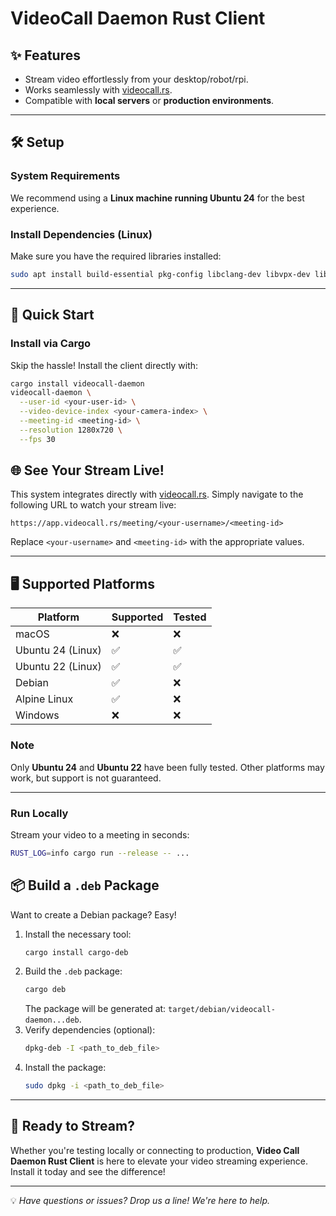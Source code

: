 
# VideoCall Daemon Rust Client

## ✨ Features
- Stream video effortlessly from your desktop/robot/rpi.
- Works seamlessly with [videocall.rs](https://videocall.rs).
- Compatible with **local servers** or **production environments**.

---

## 🛠️ Setup

### System Requirements
We recommend using a **Linux machine running Ubuntu 24** for the best experience.

### Install Dependencies (Linux)
Make sure you have the required libraries installed:

```sh
sudo apt install build-essential pkg-config libclang-dev libvpx-dev libasound2-dev libv4l-dev cmake libssl-dev
```

---

## 🚀 Quick Start

### Install via Cargo
Skip the hassle! Install the client directly with:

```sh
cargo install videocall-daemon
videocall-daemon \
  --user-id <your-user-id> \
  --video-device-index <your-camera-index> \
  --meeting-id <meeting-id> \
  --resolution 1280x720 \
  --fps 30
```

## 🌐 See Your Stream Live!
This system integrates directly with [videocall.rs](https://videocall.rs). Simply navigate to the following URL to watch your stream live:

```
https://app.videocall.rs/meeting/<your-username>/<meeting-id>
```

Replace `<your-username>` and `<meeting-id>` with the appropriate values.

---

## 🖥️ Supported Platforms

| Platform          | Supported | Tested         |
|--------------------|-----------|----------------|
| macOS             | ❌        | ❌             |
| Ubuntu 24 (Linux) | ✅        | ✅             |
| Ubuntu 22 (Linux) | ✅        | ✅             |
| Debian            | ✅        | ❌             |
| Alpine Linux      | ✅        | ❌             |
| Windows           | ❌        | ❌             |

### Note
Only **Ubuntu 24** and **Ubuntu 22** have been fully tested. Other platforms may work, but support is not guaranteed.

---

### Run Locally
Stream your video to a meeting in seconds:

```sh
RUST_LOG=info cargo run --release -- ...
```

## 📦 Build a `.deb` Package

Want to create a Debian package? Easy! 

1. Install the necessary tool:  
   ```sh
   cargo install cargo-deb
   ```
2. Build the `.deb` package:  
   ```sh
   cargo deb
   ```
   The package will be generated at: `target/debian/videocall-daemon...deb`.
3. Verify dependencies (optional):  
   ```sh
   dpkg-deb -I <path_to_deb_file>
   ```
4. Install the package:  
   ```sh
   sudo dpkg -i <path_to_deb_file>
   ```

---


## 🎉 Ready to Stream?  
Whether you're testing locally or connecting to production, **Video Call Daemon Rust Client** is here to elevate your video streaming experience. Install it today and see the difference!

---
💡 *Have questions or issues? Drop us a line! We're here to help.*
